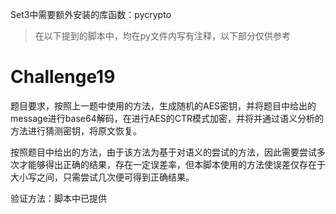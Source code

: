 Set3中需要额外安装的库函数：pycrypto

>在以下提到的脚本中，均在py文件内写有注释，以下部分仅供参考

# Challenge19

题目要求，按照上一题中使用的方法，生成随机的AES密钥，并将题目中给出的message进行base64解码，在进行AES的CTR模式加密，并将并通过语义分析的方法进行猜测密钥，将原文恢复。

按照题目中给出的方法，由于该方法为基于对语义的尝试的方法，因此需要尝试多次才能够得出正确的结果，存在一定误差率，但本脚本使用的方法使误差仅存在于大小写之间，只需尝试几次便可得到正确结果。

验证方法：脚本中已提供

